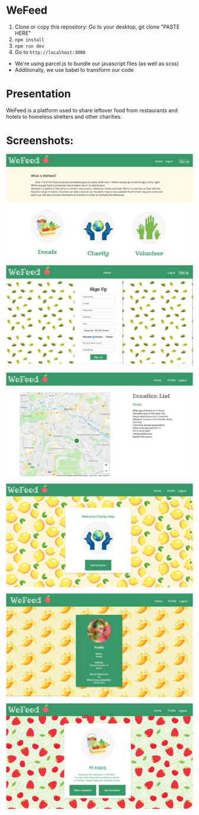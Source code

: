 # WeFeed

1. Clone or copy this repository:
       Go to your desktop, git clone "PASTE HERE"
2. `npm install`
3. `npm run dev`
4. Go to `http://localhost:3000`

-   We're using parcel.js to bundle our javascript files (as well as scss)
-   Additionally, we use babel to transform our code

# Presentation

WeFeed is a platform used to share leftover food from restaurants and hotels to homeless shelters and other charities.

# Screenshots:

![Screenshot1](https://github.com/Sianaisp/WeFeed/blob/master/screenshots/Screen%20Shot%202018-09-26%20at%2010.51.57.png)

![Screenshot2](https://github.com/Sianaisp/WeFeed/blob/master/screenshots/Screen%20Shot%202018-09-25%20at%2016.07.45.png)

![Screenshot3](https://github.com/Sianaisp/WeFeed/blob/master/screenshots/Screen%20Shot%202018-09-26%20at%2010.53.33.png)

![Screenshot4](https://github.com/Sianaisp/WeFeed/blob/master/screenshots/Screen%20Shot%202018-09-26%20at%2010.54.03.png)

![Screenshot5](https://github.com/Sianaisp/WeFeed/blob/master/screenshots/Screen%20Shot%202018-09-26%20at%2014.19.58.png)

![Screenshot6](https://github.com/Sianaisp/WeFeed/blob/master/screenshots/Screen%20Shot%202018-09-26%20at%2015.14.02.png)
